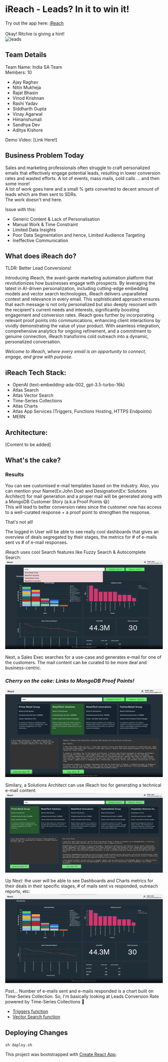 # iReach - Leads? In it to win it!

Try out the app here: [iReach](https://ireach-dodfh.mongodbstitch.com/)
\
\
Okay! Ritchie is giving a hint!\
![leads](https://github.com/sandhyadev01/Hackathon2024_IndiaSA/assets/30409471/55686f93-025d-4c5c-b25f-0e98df95f494)


## Team Details
Team Name: India SA Team\
Members: 10
- Ajay Raghav
- Nitin Mukheja
- Rajat Bhasin
- Vinod Krishnan
- Rashi Yadav
- Siddharth Gupta
- Vinay Agarwal
- Himanshumali
- Sandhya Dev
- Aditya Kishore


Demo Video: [Link Here!]


## Business Problem Today
Sales and marketing professionals often struggle to craft personalized emails that effectively engage potential leads, resulting in lower conversion rates and wasted efforts.
A lot of events, mass mails, cold calls ... and then some more!\
A lot of work goes here and a small % gets converted to decent amount of leads which are then sent to SDRs.\
The work doesn't end here.

Issue with this:
- Generic Content & Lack of Personalisation
- Manual Work & Time Constraint
- Limited Data Insights
- Poor Data Segmentation and hence, Limited Audience Targeting
- Ineffective Communication



## What does iReach do?
TLDR: Better Lead Conversions!


Introducing iReach, the avant-garde marketing automation platform that revolutionizes how businesses engage with prospects. By leveraging the latest in AI-driven personalization, including cutting-edge embedding models and vector search technologies, iReach delivers unparalleled context and relevance in every email. This sophisticated approach ensures that each message is not only personalized but also deeply resonant with the recipient's current needs and interests, significantly boosting engagement and conversion rates. iReach goes further by incorporating relevant proof points into communications, enhancing client interactions by vividly demonstrating the value of your product. With seamless integration, comprehensive analytics for ongoing refinement, and a commitment to genuine connection, iReach transforms cold outreach into a dynamic, personalized conversation.

_Welcome to iReach, where every email is an opportunity to connect, engage, and grow with purpose._

## iReach Tech Stack: 
- OpenAI (text-embedding-ada-002, gpt-3.5-turbo-16k)
- Atlas Search
- Atlas Vector Search
- Time-Series Collections
- Atlas Charts
- Atlas App Services (Triggers, Functions Hosting, HTTPS Endpoints)
- MERN

## Architecture:
[Content to be added]



## What's the cake? 

### Results
You can see customised e-mail templates based on the industry. Also, you can mention your Name(Ex:John Doe) and Designation(Ex: Solutions Architect) for mail generation and a proper mail will be generated along with a MongoDB Customer Story (a.k.a Proof Points 😃)
\
This will lead to better conversion rates since the customer now has access to a well-curated response + a proof point to strengthen the response.

That's not all!

The logged in User will be able to see really cool dashboards that gives an overview of deals segregated by their stages, the metrics for # of e-mails sent vs # of e-mail responses.

iReach uses cool Search features like Fuzzy Search & Autocomplete Search:
![Fuzzy](https://github.com/sandhyadev01/Hackathon2024_IndiaSA/blob/aee92aeb20d62599693e6f7d9027fdb32974ad91/FuzzySearch_Autocomplete.png)


Next, a Sales Exec searches for a use-case and generates e-mail for one of the customers. The mail content can be curated to be more deal and business-centric.
### _Cherry on the cake: Links to MongoDB Proof Points!_
![SalesExec](https://github.com/sandhyadev01/Hackathon2024_IndiaSA/blob/aee92aeb20d62599693e6f7d9027fdb32974ad91/Retail_SalesExec_MailGen.png)


Similary, a Solutions Architect can use iReach too for generating a technical e-mail content:
![SAMailGen](https://github.com/sandhyadev01/Hackathon2024_IndiaSA/blob/aee92aeb20d62599693e6f7d9027fdb32974ad91/SA_TechnicalMailGen.png)


Up Next: the user will be able to see Dashboards and Charts metrics for their deals in their specific stages, # of mails sent vs responded, outreach reports, etc:
![ChartsDashboard](https://github.com/sandhyadev01/Hackathon2024_IndiaSA/blob/aee92aeb20d62599693e6f7d9027fdb32974ad91/ChartsDashboard.png)


Psst... Number of e-mails sent and e-mails responded is a chart built on Time-Series Collection.
So, I'm basically looking at Leads Conversion Rate powered by Time-Series Collections 🤍

- [Triggers function](/Triggers/functions/Atlas_Triggers_openAI_scheduled_1689945708.js)
- [Vector Search function](/Triggers/functions/vector.js)

## Deploying Changes
`sh deploy.sh`

This project was bootstrapped with [Create React App](https://github.com/facebook/create-react-app).
